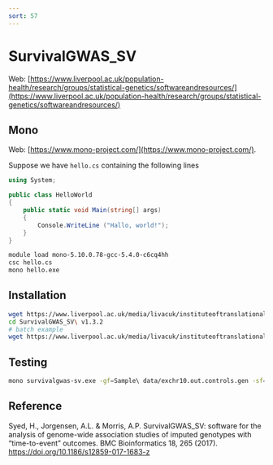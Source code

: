 ```yaml
---
sort: 57
---
```


# SurvivalGWAS_SV

Web: [https://www.liverpool.ac.uk/population-health/research/groups/statistical-genetics/softwareandresources/](https://www.liverpool.ac.uk/population-health/research/groups/statistical-genetics/softwareandresources/)

## Mono

Web: [https://www.mono-project.com/](https://www.mono-project.com/).

Suppose we have `hello.cs` containing the following lines

```cs
using System;

public class HelloWorld
{
    public static void Main(string[] args)
    {
        Console.WriteLine ("Hallo, world!");
    }
}
```

```bash
module load mono-5.10.0.78-gcc-5.4.0-c6cq4hh
csc hello.cs
mono hello.exe
```

## Installation

```bash
wget https://www.liverpool.ac.uk/media/livacuk/instituteoftranslationalmedicine/biostats/SurvivalGWAS_SV,v1.3.2.zip
cd SurvivalGWAS_SV\ v1.3.2
# batch example
wget https://www.liverpool.ac.uk/media/livacuk/instituteoftranslationalmedicine/biostats/batchexample.sh
```

## Testing

```bash
mono survivalgwas-sv.exe -gf=Sample\ data/exchr10.out.controls.gen -sf=Sample\ data/samplefile.txt -threads=1 -m=cox -t=eventtime -c=Status -cov=cov1,cov2 -lstart=1 -lstop=20 -o=test
```

## Reference

Syed, H., Jorgensen, A.L. & Morris, A.P. SurvivalGWAS_SV: software for the analysis of genome-wide association studies of imputed genotypes with “time-to-event” outcomes. BMC Bioinformatics 18, 265 (2017). https://doi.org/10.1186/s12859-017-1683-z
